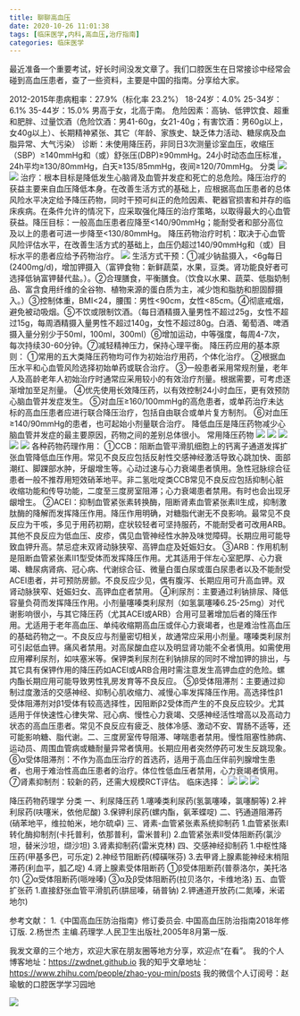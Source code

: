 ```yaml
---
title: 聊聊高血压
date: 2020-10-26 11:01:38
tags: [临床医学,内科,高血压,治疗指南]
categories: 临床医学
---
```

最近准备一个重要考试，好长时间没发文章了。我们口腔医生在日常接诊中经常会碰到高血压患者，查了一些资料，主要是中国的指南。分享给大家。

2012-2015年患病粗率：27.9%（标化率 23.2%）
18-24岁：4.0%
25-34岁：6.1%
35-44岁：15.0%
男高于女，北高于南。
危险因素：高钠、低钾饮食、超重和肥胖、过量饮酒（危险饮酒：男41-60g，女21-40g；有害饮酒：男60g以上，女40g以上）、长期精神紧张、其它（年龄、家族史、缺乏体力活动、糖尿病及血脂异常、大气污染）
诊断：未使用降压药，非同日3次测量诊室血压，收缩压（SBP）≥140mmHg和（或）舒张压(DBP)≥90mmHg。24小时动态血压标准， 24h平均≥130/80mmHg，白天≥135/85mmHg，夜间≥120/70mmHg。
分类
![](https://zymblog-1258069789.cos.ap-chengdu.myqcloud.com/blog0226-HBP/01.png)
![](https://zymblog-1258069789.cos.ap-chengdu.myqcloud.com/blog0226-HBP/02.png)
治疗：根本目标是降低发生心脑肾及血管并发症和死亡的总危险。降压治疗的获益主要来自血压降低本身。在改善生活方式的基础上，应根据高血压患者的总体风险水平决定给予降压药物，同时干预可纠正的危险因素、靶器官损害和并存的临床疾病。在条件允许的情况下，应采取强化降压的治疗策略，以取得最大的心血管获益。降压目标：一般高血压患者应降至<140/90mmHg；能耐受者和部分高位及以上的患者可进一步降至<130/80mmHg。
降压药物治疗时机：取决于心血管风险评估水平，在改善生活方式的基础上，血压仍超过140/90mmHg和（或）目标水平的患者应给予药物治疗。
![](https://zymblog-1258069789.cos.ap-chengdu.myqcloud.com/blog0226-HBP/03.png)
生活方式干预：①减少钠盐摄入，<6g每日(2400mg/d)，增加钾摄入（富钾食物：新鲜蔬菜，水果，豆类。肾功能良好者可选择低钠富钾替代盐。）。②合理膳食，平衡膳食。（饮食以水果、蔬菜、低脂奶制品、富含食用纤维的全谷物、植物来源的蛋白质为主，减少饱和脂肪和胆固醇摄入。）③控制体重，BMI<24，腰围：男性<90cm，女性<85cm。④彻底戒烟，避免被动吸烟。⑤不饮或限制饮酒。（每日酒精摄入量男性不超过25g，女性不超过15g，每周酒精摄入量男性不超过140g，女性不超过80g。白酒、葡萄酒、啤酒摄入量分别少于50ml，100ml，300ml）⑥增加运动，中等强度，每周4-7次，每次持续30-60分钟。⑦减轻精神压力，保持心理平衡。
降压药应用的基本原则：
①常用的五大类降压药物均可作为初始治疗用药，个体化治疗。
②根据血压水平和心血管风险选择初始单药或联合治疗。
③一般患者采用常规剂量，老年人及高龄老年人初始治疗时通常应采用较小的有效治疗剂量。根据需要，可考虑逐渐增加至足剂量。
④优先使用长效降压药，以有效控制24小时血压，更有效预防心脑血管并发症发生。
⑤对血压≥160/100mmHg的高危患者，或单药治疗未达标的高血压患者应进行联合降压治疗，包括自由联合或单片复方制剂。
⑥对血压≥140/90mmHg的患者，也可起始小剂量联合治疗。
降低血压是降压药物减少心脑血管并发症的最主要原因，药物之间的差别总体很小。
常用降压药物
![](https://zymblog-1258069789.cos.ap-chengdu.myqcloud.com/blog0226-HBP/04.png)
![](https://zymblog-1258069789.cos.ap-chengdu.myqcloud.com/blog0226-HBP/05.png)
![](https://zymblog-1258069789.cos.ap-chengdu.myqcloud.com/blog0226-HBP/06.png)
![](https://zymblog-1258069789.cos.ap-chengdu.myqcloud.com/blog0226-HBP/07.png)
![](https://zymblog-1258069789.cos.ap-chengdu.myqcloud.com/blog0226-HBP/08.png)
各种药物药理作用：
①CCB：阻断血管平滑肌细胞上的钙离子通道发挥扩张血管降低血压作用。常见不良反应包括反射性交感神经激活导致心跳加快、面部潮红、脚踝部水肿，牙龈增生等。心动过速与心力衰竭患者慎用。急性冠脉综合征患者一般不推荐用短效硝苯地平。非二氢吡啶类CCB常见不良反应包括抑制心脏收缩功能和传导功能，二度至三度房室阻滞；心力衰竭患者禁用。有时也会出现牙龈增生。
②ACEI：抑制血管紧张素转换酶，阻断肾素血管紧张素Ⅱ生成，抑制激肽酶的降解而发挥降压作用。降压作用明确，对糖脂代谢无不良影响。最常见不良反应为干咳，多见于用药初期，症状较轻者可坚持服药，不能耐受者可改用ARB。其他不良反应为低血压、皮疹，偶见血管神经性水肿及味觉障碍。长期应用可能导致血钾升高。禁忌症未双肾动脉狭窄、高钾血症及妊娠妇女。
③ARB：作用机制是阻断血管紧张素Ⅱ1型受体而发挥降压作用。尤其适用于伴左心室肥厚、心力衰竭、糖尿病肾病、冠心病、代谢综合征、微量白蛋白尿或蛋白尿患者以及不能耐受ACEI患者，并可预防房颤。不良反应少见，偶有腹泻、长期应用可升高血钾。双肾动脉狭窄、妊娠妇女、高钾血症者禁用。
④利尿剂：主要通过利钠排尿、降低容量负荷而发挥降压作用。小剂量噻嗪类利尿剂（如氢氯噻嗪6.25-25mg）对代谢影响很小，与其它降压药（尤其ACEI或ARB）合用可显著增加后者的降压作用。尤适用于老年高血压、单纯收缩期高血压或伴心力衰竭者，也是难治性高血压的基础药物之一。不良反应与剂量密切相关，故通常应采用小剂量。噻嗪类利尿剂可引起低血钾。痛风者禁用。对高尿酸血症以及明显肾功能不全者慎用。如需使用应用襻利尿剂，如呋塞米等。保钾类利尿剂在利钠排尿的同时不增加钾的排出，与其它具有保钾作用的降压药如ACEI或ARB合用时需注意发生高钾血症的危险。螺内酯长期应用可能导致男性乳房发育等不良反应。
⑤β受体阻滞剂：主要通过抑制过度激活的交感神经、抑制心肌收缩力、减慢心率发挥降压作用。高选择性β1受体阻滞剂对β1受体有较高选择性，因阻断β2受体而产生的不良反应较少。尤其适用于伴快速性心律失常、冠心病、慢性心力衰竭、交感神经活性增高以及高动力状态的高血压患者。常见不良反应有疲乏、肢体冷感、激动不安、胃肠不适等，还可能影响糖、脂代谢。二、三度房室传导阻滞、哮喘患者禁用。慢性阻塞性肺病、运动员、周围血管病或糖耐量异常者慎用。长期应用者突然停药可发生反跳现象。
⑥α受体阻滞剂：不作为高血压治疗的首选药，适用于高血压伴前列腺增生患者，也用于难治性高血压患者的治疗。体位性低血压者禁用，心力衰竭者慎用。
⑦肾素抑制剂：较新的药，还需大规模RCT评估。
临床选择：
![](https://zymblog-1258069789.cos.ap-chengdu.myqcloud.com/blog0226-HBP/09.png)
![](https://zymblog-1258069789.cos.ap-chengdu.myqcloud.com/blog0226-HBP/10.png)
![](https://zymblog-1258069789.cos.ap-chengdu.myqcloud.com/blog0226-HBP/11.png)


降压药物药理学
分类
一、利尿降压药
1.噻嗪类利尿药(氢氯噻嗪，氯噻酮等)
2.袢利尿药(呋噻米，依他尼酸)
3.保钾利尿药(螺内酯，氨苯蝶啶)
二、钙通道阻滞药(硝苯地平，维拉帕米，地尔硫卓)
三、肾素-血管紧张素系统抑制药
1.血管紧张素Ⅰ转化酶抑制剂(卡托普利，依那普利，雷米普利)
2.血管紧张素Ⅱ受体阻断药(氯沙坦，替米沙坦，缬沙坦)
3.肾素抑制药(雷米克林)
四、交感神经抑制药
1.中枢性降压药(甲基多巴，可乐定)
2.神经节阻断药(樟磺咪芬)
3.去甲肾上腺素能神经末梢阻滞药(利血平，胍乙啶)
4.肾上腺素受体阻断药
①β受体阻断药(普萘洛尔，美托洛尔)
②α受体阻断药(哌唑嗪)
③α及β受体阻断药(拉贝洛尔，卡维地洛)
五、血管扩张药
1.直接舒张血管平滑肌药(肼屈嗪，硝普钠)
2.钾通道开放药(二氮嗪，米诺地尔)

参考文献：
1.《中国高血压防治指南》修订委员会. 中国高血压防治指南2018年修订版.
2.杨世杰 主编.药理学.人民卫生出版社,2005年8月第一版.


我发文章的三个地方，欢迎大家在朋友圈等地方分享，欢迎点“在看”。
我的个人博客地址：https://zwdnet.github.io
我的知乎文章地址： https://www.zhihu.com/people/zhao-you-min/posts
我的微信个人订阅号：赵瑜敏的口腔医学学习园地


![](https://zymblog-1258069789.cos.ap-chengdu.myqcloud.com/other/wx.jpg)